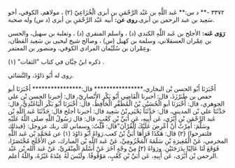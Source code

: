 ٣٣٧٢ -** د س:** عَبد اللَّهِ بن عَبْد الرَّحْمَنِ بن أبزى الْخُزَاعِيّ (٢) ، مولاهم، الكوفي، أخو سَعِيد بن عبد الرحمن بن أبزى.**روى عن:** أبيه عَبْد الرَّحْمَنِ بن أبزى (د س) وله صحبة.

**رَوَى عَنه:** الأجلح بن عَبد اللَّهِ الكندي (د) ، واسلم المنقري (د) ، وثعلبة بن سهيل، والحسن بن عِمْران العسقلاني، وسلمة بن كهيل (س) ، وصالح شيخ ليحيى بن سَعِيد القطان، وعِمْران بن سُلَيْمان المرادي الكوفي، ومنصور بن المعتمر.

ذكره ابنُ حِبَّان في كتاب "الثقات" (١) .

روى له أَبُو دَاوُدَ، والنَّسَائي.

أَخْبَرَنَا أَبُو الحسن بْن البخاري،**************** قال:**************** أَخْبَرَنَا أبو حفص بن طَبَرْزَذَ، قال: أخبرنا الْقَاضِي أَبُو بَكْرٍ الأَنْصارِيّ، قال: أخبرنا الحسن بْن علي الجوهري، قال: أَخْبَرَنَا أبو الْحُسَيْنِ بْنُ الْمُظَفَّرِ الْحَافِظُ، قال: أَخْبَرَنَا أَبُو بَكْر الْبَاغَنْدِيُّ، قال: حَدَّثَنَا علي بْن المديني، قال: حَدَّثَنَا يَحْيَى بْنُ سَعِيد قال: أخبرنا أجلح قال: حَدَّثَنَا عَبد اللَّهِ بْن عَبد الرَّحْمَنِ بْنِ أَبْزَى، عَن أَبِيهِ، عَن أُبَيِّ بْنِ كَعْبٍ، قال: قال رَسُولُ اللَّهِ صلى اللَّهُ عَلَيْهِ وسَلَّمَ: أُمِرْتُ أَنْ أَعْرِضَ عَلَيْكَ الْقُرْآنَ"قال: قُلْتُ: وسماني لك ربك عزوجل: {فبذلك فلتفرحوا) {٢) قال: هَكَذَا قَرَأَهَا أُبَيُّ بْنُ كعب.رَوَاهُ أَبُو دَاوُدَ (١) عن مُحَمَّدِ بْن عَبد اللَّهِ المخرمي، عَنْ الْمُغِيرَةِ بْنِ سَلَمَةَ الْمَخْزُومِيِّ، عَنْ عَبد اللَّهِ بْن المبارك، عن الأَجْلَحِ مُخْتَصَرًا، فَوَقَعَ لَنَا عَالِيًا بِدَرَجَتَيْنِ. ورَوَاهُ (٢) مِنْ وجْهٍ آخَرَ عَنْ أَسْلَمَ الْمِنْقَرِيِّ، عَنْ عَبد الله بْن عَبْد الرحمن بْن أَبْزَى، عَن أَبِيهِ، عَن أُبَيِّ بْنِ كَعْبٍ، مَوْقُوفًا. ولَيْسَ لَهُ عِنْدَهُ غَيْرُهُ، واللَّهُ أعلم.